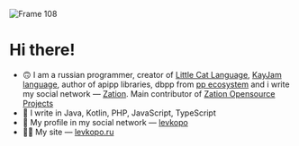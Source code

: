 ![Frame 108](https://github.com/levkopo/levkopo/assets/40952805/b4028b53-a43a-44bf-8b4b-2a69521022f0)


# Hi there!
- 🙃  I am a russian programmer, creator of [Little Cat Language](https://github.com/lclang), [KayJam language](https://github.com/KayJamLang), author of apipp libraries, dbpp from [pp ecosystem](https://github.com/ppeco) and i write my social network — [Zation](https://zation.ru). Main contributor of [Zation Opensource Projects](https://github.com/ZationRU/ReactUI)
- 🤔  I write in Java, Kotlin, PHP, JavaScript, TypeScript
- 📕  My profile in my social network — [levkopo](https://zation.ru/user/1)
- 😵‍💫  My site — [levkopo.ru](levkopo.ru)
